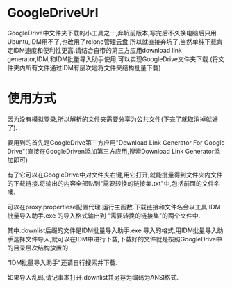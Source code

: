 # GoogleDriveUrl
GoogleDrive中文件夹下载的小工具之一,弃坑前版本,写完后不久换电脑后只用Ubuntu,IDM用不了,也改用了rclone管理云盘,所以就直接弃坑了,当然单纯下载肯定IDM速度和便利性更高.请结合自带的第三方应用download link generator,IDM,和IDM批量导入助手使用,可以实现GoogleDrive文件夹下载.(将文件夹内所有文件通过IDM有层次地将文件夹结构批量下载)

# 使用方式
因为没有模拟登录,所以解析的文件夹需要分享为公共文件(下完了就取消掉就好了).

要用到的首先是GoogleDrive第三方应用"Download Link Generator For Google Drive"(直接在GoogleDriven添加第三方应用,搜索Download Link Generator添加即可)

有了它可以在GoogleDrive中对文件夹右键,用它打开,就能批量得到文件夹内文件的下载链接.将输出的内容全部贴到"需要转换的链接集.txt"中,包括前面的文件名噢.

可以在proxy.propertiese配置代理.运行主函数.下载链接和文件名会以工具 IDM批量导入助手.exe 的导入格式输出到 "需要转换的链接集"的两个文件中.

其中.downlist后缀的文件是IDM批量导入助手.exe 导入的格式,用IDM批量导入助手选择文件导入,就可以在IDM中进行下载,下载好的文件就是按照GoogleDrive中的目录层次结构放置的


"IDM批量导入助手"还请自行搜索并下载.

如果导入乱码,请记事本打开.downlist并另存为编码为ANSI格式.
